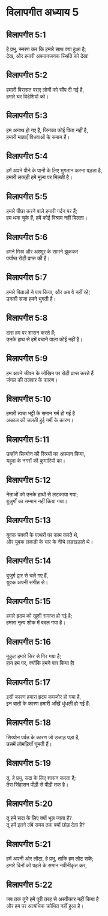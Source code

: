 # विलापगीत अध्याय 5

## विलापगीत 5:1

हे प्रभु, स्मरण कर कि हमारे साथ क्या हुआ है;  
देख, और हमारी अपमानजनक स्थिति को देख!

## विलापगीत 5:2

हमारी विरासत पराए लोगों को सौंप दी गई है,  
हमारे घर विदेशियों को।

## विलापगीत 5:3

हम अनाथ हो गए हैं, जिनका कोई पिता नहीं है,  
हमारी माताएँ विधवाओं के समान हैं।

## विलापगीत 5:4

हमें अपने पीने के पानी के लिए भुगतान करना पड़ता है,  
हमारी लकड़ी हमें मूल्य पर मिलती है।

## विलापगीत 5:5

हमारे पीछा करने वाले हमारी गर्दन पर हैं;  
हम थक चुके हैं, हमें कोई विश्राम नहीं मिलता।

## विलापगीत 5:6

हमने मिस्र और अश्शूर के सामने झुककर  
पर्याप्त रोटी प्राप्त की है।

## विलापगीत 5:7

हमारे पिताओं ने पाप किया, और अब वे नहीं रहे;  
उनकी सजा हमने भुगती है।

## विलापगीत 5:8

दास हम पर शासन करते हैं;  
उनके हाथ से हमें बचाने वाला कोई नहीं है।

## विलापगीत 5:9

हम अपने जीवन के जोखिम पर रोटी प्राप्त करते हैं  
जंगल की तलवार के कारण।

## विलापगीत 5:10

हमारी त्वचा भट्टी के समान गर्म हो गई है  
अकाल की जलती हुई गर्मी के कारण।

## विलापगीत 5:11

उन्होंने सिय्योन की स्त्रियों का अपमान किया,  
यहूदा के नगरों की कुमारियों का।

## विलापगीत 5:12

नेताओं को उनके हाथों से लटकाया गया;  
बुजुर्गों का सम्मान नहीं किया गया।

## विलापगीत 5:13

युवक चक्की के पत्थरों पर काम करते थे,  
और युवक लकड़ी के भार के नीचे लड़खड़ाते थे।

## विलापगीत 5:14

बुजुर्ग द्वार से चले गए हैं,  
युवक अपनी संगीत से।

## विलापगीत 5:15

हमारे हृदय की खुशी समाप्त हो गई है;  
हमारा नृत्य शोक में बदल गया है।

## विलापगीत 5:16

मुकुट हमारे सिर से गिर गया है;  
हाय हम पर, क्योंकि हमने पाप किया है!

## विलापगीत 5:17

इसी कारण हमारा हृदय कमजोर हो गया है,  
इन बातों के कारण हमारी आँखें धुंधली हो गई हैं:

## विलापगीत 5:18

सिय्योन पर्वत के कारण जो उजाड़ पड़ा है,  
उसमें लोमड़ियाँ घूमती हैं।

## विलापगीत 5:19

तू, हे प्रभु, सदा के लिए शासन करता है;  
तेरा सिंहासन पीढ़ी से पीढ़ी तक है।

## विलापगीत 5:20

तू हमें सदा के लिए क्यों भूल जाता है?  
तू हमें इतने लंबे समय तक क्यों छोड़ देता है?

## विलापगीत 5:21

हमें अपनी ओर लौटा, हे प्रभु, ताकि हम लौट सकें;  
हमारे दिनों को पहले के समान नवीनीकृत कर,

## विलापगीत 5:22

जब तक तूने हमें पूरी तरह से अस्वीकार नहीं किया है  
और हम पर अत्यधिक क्रोधित नहीं हुआ है।
